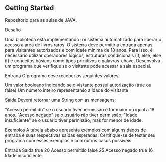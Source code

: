 ## Getting Started

Repositorio para as aulas de JAVA.


Desafio 

Uma biblioteca está implementando um sistema automatizado para liberar o acesso à área de livros raros. O sistema deve permitir a entrada apenas para visitantes autorizados e com idade mínima de 18 anos. Para isso, é necessário utilizar operadores lógicos, estruturas condicionais (if, else, else if) e conceitos básicos como tipos primitivos e palavras-chave. Desenvolva um programa que verifique se o visitante pode acessar a sala especial.

Entrada
O programa deve receber os seguintes valores:

Um valor booleano indicando se o visitante possui autorização (true ou false)
Um número inteiro representando a idade do visitante

Saída
Deverá retornar uma String com as mensagens:

"Acesso permitido" se o usuário tiver permissão e for maior ou igual a 18 anos.
"Acesso negado" se o usuário não tiver permissão.
"Idade insuficiente" se o usuário tiver permissão, mas for menor de idade.

Exemplos
A tabela abaixo apresenta exemplos com alguns dados de entrada e suas respectivas saídas esperadas. Certifique-se de testar seu programa com esses exemplos e com outros casos possíveis.

Entrada	Saída
true
20	Acesso permitido
false
25	Acesso negado
true
16	Idade insuficiente


